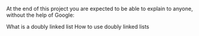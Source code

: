 At the end of this project you are expected to be able to explain to anyone,
without the help of Google:

What is a doubly linked list
How to use doubly linked lists


